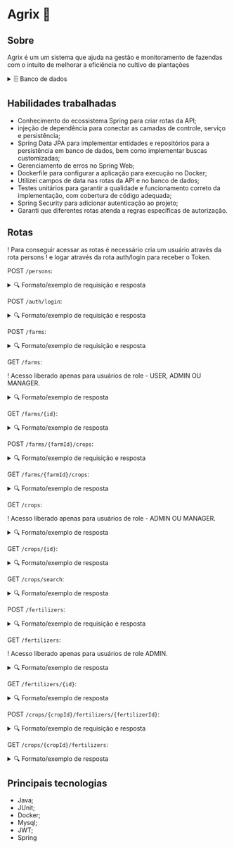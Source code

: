 # Agrix 🌾

## Sobre ##

Agrix é um um sistema que ajuda na gestão e monitoramento de fazendas com o intuito de melhorar a eficiência no cultivo de plantações
<details>
<summary>🗄️ Banco de dados</summary><br>

![Modelo de tabelas](images/agrix-tabelas-fase-b.png)
</details>


## Habilidades trabalhadas ##

- Conhecimento do ecossistema Spring para criar rotas da API;
- injeção de dependência para conectar as camadas de controle, serviço e persistência;
- Spring Data JPA para implementar entidades e repositórios para a persistência em banco de dados, bem como implementar buscas customizadas;
- Gerenciamento de erros no Spring Web;
- Dockerfile para configurar a aplicação para execução no Docker;
- Utilizei campos de data nas rotas da API e no banco de dados;
- Testes unitários para garantir a qualidade e funcionamento correto da implementação, com cobertura de código adequada;
- Spring Security para adicionar autenticação ao projeto;
- Garanti que diferentes rotas atenda a regras específicas de autorização.
  

## Rotas ##


! Para conseguir acessar as rotas é necessário cria um usuário através da rota persons 
! e logar através da rota auth/login para receber o Token.

POST `/persons`:
<details>
  <summary>🔍 Formato/exemplo de requisição e resposta</summary><br />

Exemplo de requisição na rota POST `/persons`:

json
{
  "username": "zerocool",
  "password": "senhasecreta",
  "role": "ADMIN"
}


Exemplo de resposta:

json
{
  "id": 1,
  "username": "zerocool",
  "role": "ADMIN"
}


</details>

POST `/auth/login`:
<details>
  <summary>🔍 Formato/exemplo de requisição e resposta</summary><br />

Exemplo de requisição na rota POST `/auth/login` (suppondo que os dados estejam corretos):

json
{
  "username": "zerocool",
  "password": "senhasecreta"
}


Exemplo de resposta:

json
{
  "token": "eyJhbGciOiJIUzI1NiIsInR5cCI6IkpXVCJ9.eyJpc3MiOiJhZ3JpeCIsInN1YiI6Im1ycm9ib3QiLCJleHAiOjE2ODk5ODY2NTN9.lyha4rMcMhFd_ij-farGCXuJy-1Tun1IpJd5Ot6z_5w"
}


</details>

POST `/farms`:
<details>
  <summary>🔍 Formato/exemplo de requisição e resposta</summary><br />

Exemplo de requisição:
json
{
  "name": "Fazendinha",
  "size": 5
}


Exemplo de resposta:

json
{
  "id": 1,
  "name": "Fazendinha",
  "size": 5
}

</details>

GET `/farms`:

! Acesso liberado apenas para usuários de role - USER, ADMIN OU MANAGER.

<details>
  <summary>🔍 Formato/exemplo de resposta</summary><br />

Exemplo de resposta:

json
[
  {
    "id": 1,
    "name": "Fazendinha",
    "size": 5.0
  },
  {
    "id": 2,
    "name": "Fazenda do Júlio",
    "size": 2.5
  }
]


</details>

GET `/farms/{id}`:
<details>
  <summary>🔍 Formato/exemplo de resposta</summary><br />

Exemplo de resposta para a rota `/farms/3` (supondo que exista uma fazenda com `id = 3`):

json
{
  "id": 3,
  "name": "My Cabbages!",
  "size": 3.49
}


</details>

POST `/farms/{farmId}/crops`:
<details>
  <summary>🔍 Formato/exemplo de requisição e resposta</summary><br />

Exemplo de requisição na rota `/farms/1/crops` (supondo que exista uma fazenda com `id = 1`):

json
{
  "name": "Couve-flor",
  "plantedArea": 5.43,
  "plantedDate": "2022-12-05",
  "harvestDate": "2023-06-08"
}


Exemplo de resposta:

json
{
  "id": 1,
  "name": "Couve-flor",
  "plantedArea": 5.43,
  "plantedDate": "2022-12-05",
  "harvestDate": "2023-06-08",
  "farmId": 1
}


Note que o `id` da resposta se refere à plantação, e que o da fazenda está em `farmId`.

</details>

GET `/farms/{farmId}/crops`:
<details>
  <summary>🔍 Formato/exemplo de resposta</summary><br />

Exemplo de resposta para a rota `/farms/1/crops` (supondo que exista uma fazenda com `id = 1`):

json
[
  {
    "id": 1,
    "name": "Couve-flor",
    "plantedArea": 5.43,
    "plantedDate": "2022-12-05",
    "harvestDate": "2023-06-08",
    "farmId": 1
  },
  {
    "id": 2,
    "name": "Alface",
    "plantedArea": 21.3,
    "plantedDate": "2022-02-15",
    "harvestDate": "2023-02-20",
    "farmId": 1
  }
]


</details>

GET `/crops`:

! Acesso liberado apenas para usuários de role - ADMIN OU MANAGER.

<details>
  <summary>🔍 Formato/exemplo de resposta</summary><br />

json
[
  {
    "id": 1,
    "name": "Couve-flor",
    "plantedArea": 5.43,
    "plantedDate": "2022-02-15",
    "harvestDate": "2023-02-20",
    "farmId": 1
  },
  {
    "id": 2,
    "name": "Alface",
    "plantedArea": 21.3,
    "plantedDate": "2022-02-15",
    "harvestDate": "2023-02-20",
    "farmId": 1
  }
]


</details>

GET `/crops/{id}`:
<details>
  <summary>🔍 Formato/exemplo de resposta</summary><br />

Exemplo de resposta para a rota `/crops/3` (supondo que exista uma plantação com `id = 3`:

json
{
  "id": 3,
  "name": "Tomate",
  "plantedArea": 1.9,
  "plantedDate": "2023-05-22",
  "harvestDate": "2024-01-10",
  "farmId": 2
}


</details>

GET `/crops/search`:
<details>
  <summary>🔍 Formato/exemplo de resposta</summary><br />
  - deve receber dois parâmetros por query string para busca:
    - `start`: data de início
    - `end`: data de fim

Exemplo de resposta para a rota `/crops/search?start=2023-01-07&end=2024-01-10`:

json
[
  {
    "id": 1,
    "name": "Couve-flor",
    "plantedArea": 5.43,
    "plantedDate": "2022-02-15",
    "harvestDate": "2023-02-20",
    "farmId": 1
  },
  {
    "id": 3,
    "name": "Tomate",
    "plantedArea": 1.9,
    "plantedDate": "2023-05-22",
    "harvestDate": "2024-01-10",
    "farmId": 2
  }
]


</details>

POST `/fertilizers`:
<details>
  <summary>🔍 Formato/exemplo de requisição e resposta</summary><br />

Exemplo de requisição:

json
{
  "name": "Compostagem",
  "brand": "Feita em casa",
  "composition": "Restos de alimentos"
}


Exemplo de resposta:

json
{
  "id": 1,
  "name": "Compostagem",
  "brand": "Feita em casa",
  "composition": "Restos de alimentos"
}


</details>

GET `/fertilizers`:

! Acesso liberado apenas para usuários de role ADMIN.

<details>
  <summary>🔍 Formato/exemplo de resposta</summary><br />

json
[
  {
    "id": 1,
    "name": "Compostagem",
    "brand": "Feita em casa",
    "composition": "Restos de alimentos"
  },
  {
    "id": 2,
    "name": "Húmus",
    "brand": "Feito pelas minhocas",
    "composition": "Muitos nutrientes"
  },
  {
    "id": 3,
    "name": "Adubo",
    "brand": "Feito pelas vaquinhas",
    "composition": "Esterco"
  }
]

</details>

GET `/fertilizers/{id}`:
<details>
  <summary>🔍 Formato/exemplo de resposta</summary><br />

Exemplo de resposta da rota `/fertilizers/3` (supondo que exista um fertilizante com `id = 3`):

json
{
  "id": 3,
  "name": "Adubo",
  "brand": "Feito pelas vaquinhas",
  "composition": "Esterco"
}


</details>

POST `/crops/{cropId}/fertilizers/{fertilizerId}`:
<details>
  <summary>🔍 Formato/exemplo de requisição e resposta</summary><br />
  Rota para criar a associação entre uma plantação e um fertilizante.

Exemplo de resposta para a rota `/crops/1/fertilizers/2` (supondo que exista uma plantação com `id = 1` e um fertilizante com `id = 2`):

text
Fertilizante e plantação associados com sucesso!


</details>

GET `/crops/{cropId}/fertilizers`:
<details>
  <summary>🔍 Formato/exemplo de resposta</summary><br />
Rota para listar os fertilizante associados a uma plantação.
Exemplo de resposta para a rota `/crops/2/fertilizers` (supondo que exista uma plantação com `id = 2`):

json
[
  {
    "id": 2,
    "name": "Húmus",
    "brand": "Feito pelas minhocas",
    "composition": "Muitos nutrientes"
  },
  {
    "id": 3,
    "name": "Adubo",
    "brand": "Feito pelas vaquinhas",
    "composition": "Esterco"
  }
]


</details>


## Principais tecnologias ##


+ Java;
+ JUnit;
+ Docker;
+ Mysql;
+ JWT;
+ Spring
